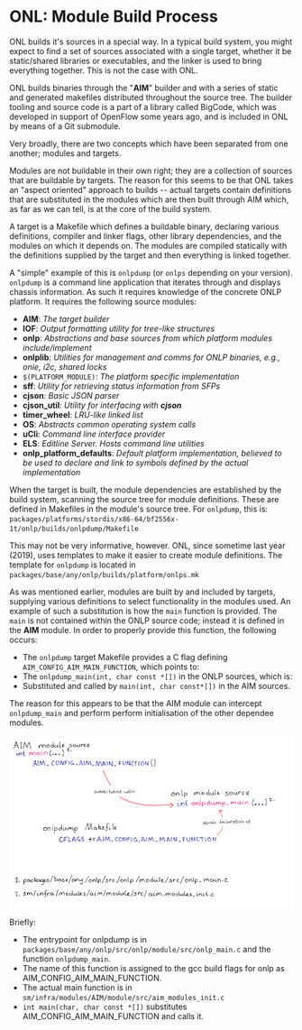 ONL: Module Build Process
=========================
ONL builds it's sources in a special way. In a typical build system, you might expect to find a set of sources associated with a single target, whether it be static/shared libraries or executables, and the linker is used to bring everything together. This is not the case with ONL.

ONL builds binaries through the "__AIM__" builder and with a series of static and generated makefiles distributed throughout the source tree. The builder tooling and source code is a part of a library called BigCode, which was developed in support of OpenFlow some years ago, and is included in ONL by means of a Git submodule.

Very broadly, there are two concepts which have been separated from one another; modules and targets. 

Modules are not buildable in their own right; they are a collection of sources that are buildable by targets. The reason for this seems to be that ONL takes an "aspect oriented" approach to builds -- actual targets contain definitions that are substituted in the modules which are then built through AIM which, as far as we can tell, is at the core of the build system.

A target is a Makefile which defines a buildable binary, declaring various definitions, compiler and linker flags, other library dependencies, and the modules on which it depends on. The modules are compiled statically with the definitions supplied by the target and then everything is linked together.

A "simple" example of this is `onlpdump` (or `onlps` depending on your version). `onlpdump` is a command line application that iterates through and displays chassis information. As such it requires knowledge of the concrete ONLP platform. It requires the following source modules:
* __AIM__: _The target builder_
* __IOF__: _Output formatting utility for tree-like structures_
* __onlp__: _Abstractions and base sources from which platform modules include/implement_
* __onlplib__: _Utilities for management and comms for ONLP binaries, e.g., onie, i2c, shared locks_
* `$(PLATFORM_MODULE)`: _The platform specific implementation_
* __sff__: _Utility for retrieving status information from SFPs_
* __cjson__: _Basic JSON parser_
* __cjson_util__: _Utility for interfacing with __cjson___
* __timer_wheel__: _LRU-like linked list_
* __OS__: _Abstracts common operating system calls_
* __uCli__: _Command line interface provider_
* __ELS__: _Editline Server. Hosts command line utilities_
* __onlp_platform_defaults__: _Default platform implementation, believed to be used to declare and link to symbols defined by the actual implementation_

When the target is built, the module dependencies are established by the build system, scanning the source tree for module definitions. These are defined in Makefiles in the module's source tree. For `onlpdump`, this is:
`packages/platforms/stordis/x86-64/bf2556x-1t/onlp/builds/onlpdump/Makefile`

This may not be very informative, however. ONL, since sometime last year (2019), uses templates to make it easier to create module definitions. The template for `onlpdump` is located in `packages/base/any/onlp/builds/platform/onlps.mk`

As was mentioned earlier, modules are built by and included by targets, supplying various definitions to select functionality in the modules used. An example of such a substitution is how the `main` function is provided. The `main` is not contained within the ONLP source code; instead it is defined in the __AIM__ module.
In order to properly provide this function, the following occurs:
* The `onlpdump` target Makefile provides a C flag defining `AIM_CONFIG_AIM_MAIN_FUNCTION`, which points to:
* The `onlpdump_main(int, char const *[])` in the ONLP sources, which is:
* Substituted and called by `main(int, char const*[])` in the AIM sources.

The reason for this appears to be that the AIM module can intercept `onlpdump_main` and perform perform initialisation of the other dependee modules.

![sub](images/module_sub.png)


Briefly:
* The entrypoint for onlpdump is in 
`packages/base/any/onlp/src/onlp/module/src/onlp_main.c` and the function `onlpdump_main`.
* The name of this function is assigned to the gcc build flags for onlp as AIM_CONFIG_AIM_MAIN_FUNCTION.
* The actual main function is in `sm/infra/modules/AIM/module/src/aim_modules_init.c`
* `int main(char, char const *[])` substitutes AIM_CONFIG_AIM_MAIN_FUNCTION and calls it.

